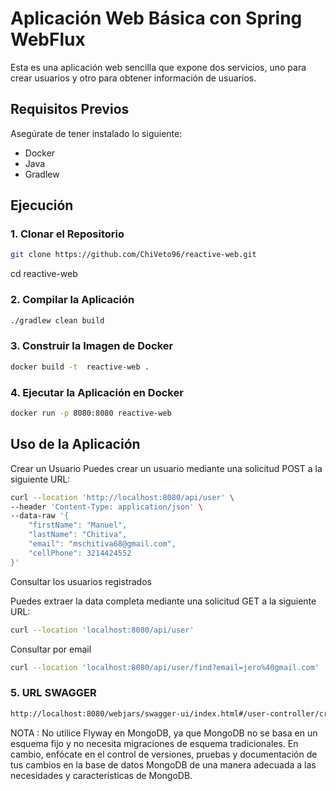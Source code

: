 # Aplicación Web Básica con Spring WebFlux

Esta es una aplicación web sencilla que expone dos servicios, uno para crear usuarios y otro para obtener información de usuarios.

## Requisitos Previos

Asegúrate de tener instalado lo siguiente:
- Docker
- Java
- Gradlew

## Ejecución

### 1. Clonar el Repositorio
```bash
git clone https://github.com/ChiVeto96/reactive-web.git
```
cd reactive-web
### 2. Compilar la Aplicación
```bash
./gradlew clean build
```
### 3. Construir la Imagen de Docker

```bash
docker build -t  reactive-web .
```

### 4. Ejecutar la Aplicación en Docker

```bash
docker run -p 8080:8080 reactive-web
```

## Uso de la Aplicación

Crear un Usuario
Puedes crear un usuario mediante una solicitud POST a la siguiente URL:
```bash
curl --location 'http://localhost:8080/api/user' \
--header 'Content-Type: application/json' \
--data-raw '{
    "firstName": "Manuel",
    "lastName": "Chitiva",
    "email": "mschitiva68@gmail.com",
    "cellPhone": 3214424552
}'
```
Consultar los usuarios registrados

Puedes extraer la data completa mediante una solicitud GET a la siguiente URL:
```bash
curl --location 'localhost:8080/api/user'
```

Consultar por email
```bash
curl --location 'localhost:8080/api/user/find?email=jero%40gmail.com'
```

### 5. URL SWAGGER
```bash
http://localhost:8080/webjars/swagger-ui/index.html#/user-controller/create
```


NOTA : No utilice  Flyway  en MongoDB, ya que MongoDB no se basa en un esquema fijo y no necesita migraciones de esquema tradicionales.
En cambio, enfócate en el control de versiones, pruebas y documentación de tus cambios en la base de datos MongoDB de una manera adecuada a las necesidades y características de MongoDB.

